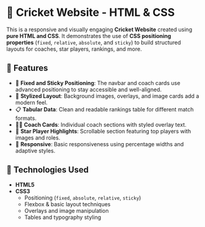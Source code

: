 # 🏏 Cricket Website - HTML & CSS

This is a responsive and visually engaging **Cricket Website** created using **pure HTML and CSS**. It demonstrates the use of **CSS positioning properties** (`fixed`, `relative`, `absolute`, and `sticky`) to build structured layouts for coaches, star players, rankings, and more.

## 🌟 Features

- 🧭 **Fixed and Sticky Positioning**: The navbar and coach cards use advanced positioning to stay accessible and well-aligned.
- 🎨 **Stylized Layout**: Background images, overlays, and image cards add a modern feel.
- 📋 **Tabular Data**: Clean and readable rankings table for different match formats.
- 🧑‍🏫 **Coach Cards**: Individual coach sections with styled overlay text.
- 🌟 **Star Player Highlights**: Scrollable section featuring top players with images and roles.
- 📱 **Responsive**: Basic responsiveness using percentage widths and adaptive styles.

## 🧰 Technologies Used

- **HTML5**
- **CSS3**
  - Positioning (`fixed`, `absolute`, `relative`, `sticky`)
  - Flexbox & basic layout techniques
  - Overlays and image manipulation
  - Tables and typography styling
